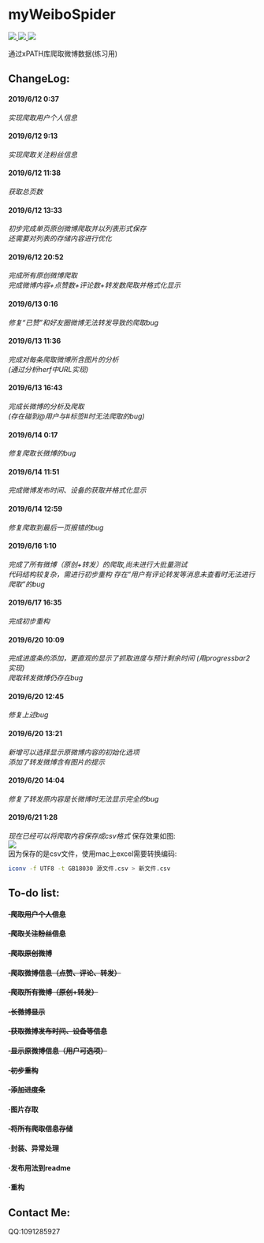 # myWeiboSpider

<p align="left">
    <a href="">
        <img src="https://img.shields.io/badge/状态-持续更新中-brightgreen.svg">
        </a>
    <a href="https://github.com/python/cpython">
        <img src="https://img.shields.io/badge/Python-3.7-blue.svg">
        </a>
    <a href="https://github.com/alexischiang/myWeiboSpider/stargazers">
        <img src="https://img.shields.io/github/stars/alexischiang/myWeiboSpider.svg?logo=github">
        </a>
</p>
通过xPATH库爬取微博数据(练习用)

## ChangeLog:
#### 2019/6/12 0:37 
*实现爬取用户个人信息*
#### 2019/6/12 9:13
*实现爬取关注粉丝信息*
#### 2019/6/12 11:38
*获取总页数*
#### 2019/6/12 13:33
*初步完成单页原创微博爬取并以列表形式保存*<br>
*还需要对列表的存储内容进行优化*
#### 2019/6/12 20:52
*完成所有原创微博爬取*<br>
*完成微博内容+点赞数+评论数+转发数爬取并格式化显示*
#### 2019/6/13 0:16
*修复“已赞”和好友圈微博无法转发导致的爬取bug*
#### 2019/6/13 11:36
*完成对每条爬取微博所含图片的分析*<br>
*(通过分析herf中URL实现)*
#### 2019/6/13 16:43
*完成长微博的分析及爬取*<br>
*(存在碰到@用户与#标签#时无法爬取的bug)*
#### 2019/6/14 0:17
*修复爬取长微博的bug*
#### 2019/6/14 11:51
*完成微博发布时间、设备的获取并格式化显示*
#### 2019/6/14 12:59
*修复爬取到最后一页报错的bug*
#### 2019/6/16 1:10
*完成了所有微博（原创+转发）的爬取,尚未进行大批量测试*<br>
*代码结构较复杂，需进行初步重构*
*存在“用户有评论转发等消息未查看时无法进行爬取”的bug*
#### 2019/6/17 16:35
*完成初步重构*
#### 2019/6/20 10:09
*完成进度条的添加，更直观的显示了抓取进度与预计剩余时间*
*(用progressbar2实现)*<br>
*爬取转发微博仍存在bug*
#### 2019/6/20 12:45
*修复上述bug*
#### 2019/6/20 13:21
*新增可以选择显示原微博内容的初始化选项*<br>
*添加了转发微博含有图片的提示*
#### 2019/6/20 14:04
*修复了转发原内容是长微博时无法显示完全的bug*
#### 2019/6/21 1:28
*现在已经可以将爬取内容保存成csv格式*
保存效果如图:<br>
<img src='http://kan.027cgb.com/623423/屏幕快照 2019-06-21 下午12-16-45.png'/><br>
因为保存的是csv文件，使用mac上excel需要转换编码:<br>
```bash
iconv -f UTF8 -t GB18030 源文件.csv > 新文件.csv
```





## To-do list:
#### ~~·爬取用户个人信息~~
#### ~~·爬取关注粉丝信息~~
#### ~~·爬取原创微博~~
#### ~~·爬取微博信息（点赞、评论、转发）~~
#### ~~·爬取所有微博（原创+转发）~~
#### ~~·长微博显示~~
#### ~~·获取微博发布时间、设备等信息~~
#### ~~·显示原微博信息（用户可选项）~~
#### ~~·初步重构~~
#### ~~·添加进度条~~
#### ·图片存取
#### ~~·将所有爬取信息存储~~
#### ·封装、异常处理
#### ·发布用法到readme
#### ·重构

## Contact Me:

QQ:1091285927